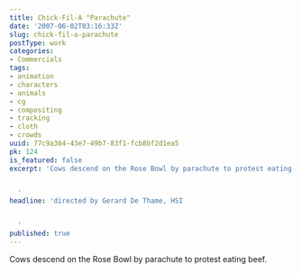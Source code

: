 ```yaml
---
title: Chick-Fil-A "Parachute"
date: '2007-06-02T03:16:33Z'
slug: chick-fil-a-parachute
postType: work
categories:
- Commercials
tags:
- animation
- characters
- animals
- cg
- compositing
- tracking
- cloth
- crowds
uuid: 77c9a364-43e7-49b7-83f1-fcb8bf2d1ea5
pk: 124
is_featured: false
excerpt: 'Cows descend on the Rose Bowl by parachute to protest eating beef.


  '
headline: 'directed by Gerard De Thame, HSI


  '
published: true
---
```

Cows descend on the Rose Bowl by parachute to protest eating beef.


